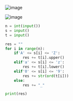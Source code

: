 ![image](https://github.com/user-attachments/assets/e549d2d7-7de4-46e5-9484-458170dede3d)

![image](https://github.com/user-attachments/assets/6ce3a04a-85a1-49db-aa49-921c9f91b3d5)


```python
n = int(input())
s = input()
t = input()

res = ""
for i in range(n):
    if'A' <= s[i] <= 'Z':
        res += t[i].upper()
    elif'a' <= s[i] <= 'z':
        res += t[i].lower()
    elif'0' <= s[i] <= '9':
        res += str(ord(t[i]))
    else:
        res += "_"

print(res)
```
